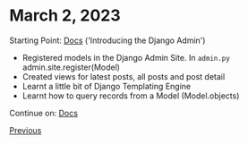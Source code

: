# March 2, 2023

Starting Point: [Docs](https://docs.djangoproject.com/en/4.1/intro/tutorial02/) ('Introducing the Django Admin')

- Registered models in the Django Admin Site. In `admin.py` admin.site.register(Model)
- Created views for latest posts, all posts and post detail
- Learnt a little bit of Django Templating Engine
- Learnt how to query records from a Model (Model.objects)

Continue on: [Docs](https://docs.djangoproject.com/en/4.1/intro/tutorial04/)

[Previous](./1.md)

